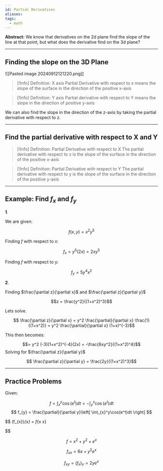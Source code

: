 ```yaml
---
id: Partial Derivatives
aliases: 
tags:
  - math
---
```


**Abstract:** We know that derivatives on the 2d plane find the slope of the line at that point, but what does the derivative find on the 3d plane?

---

## Finding the slope on the 3D Plane

![[Pasted image 20240912121220.png]]

> [!Info] Definition: X axis
> Partial Derivative with respect to x means the slope of the surface in the direction of the positive x-axis

> [!Info] Definition: Y axis
> Partial derivative with respect to Y means the slope in the direction of positive y-axis

We can also find the slope in the direction of the z-axis by taking the partial derivative with respect to z.

---

## Find the partial derivative with respect to X and Y

> [!Info] Definition: Partial Derivative with respect to X
> The partial derivative with respect to x is the slope of the surface in the direction of the positive x-axis

> [!Info] Definition: Partial Derivative with respect to Y
> The partial derivative with respect to y is the slope of the surface in the direction of the positive y-axis

---

## Example: Find $f_{x}$ and $f_{y}$ 

**1**. 

We are given:

$$ f(x,y) = x^2 y^5 $$

Finding $f$ with respect to x:

$$ f_{x} = y^5 (2x) = 2xy^5 $$

Finding $f$ with respect to y:

$$ f_{y} = 5y^4x^2 $$

**2**.

Finding $\frac{\partial z}{\partial x}$ and $\frac{\partial z}{\partial y}$

$$z = \frac{y^2}{(1+x^2)^3}$$

Lets solve.

$$ \frac{\partial z}{\partial x} = y^2 \frac{\partial}{\partial x} \frac{1}{(1+x^2)} = y^2 \frac{\partial}{\partial x} (1+x)^{-3}$$

This then becomes:

$$= y^2 (-3)(1+x^2)^{-4}(2x) = -\frac{6xy^2}{(1+x^2)^4}$$
Solving for $\frac{\partial z}{\partial y}$

$$ \frac{\partial z}{\partial y} = \frac{2y}{(1+x^2)^3}$$

---


## Practice Problems

Given:

$$
f = \int_{x}^y \cos(e^t)dt = -\int_{y}^x\cos(e^t)dt
$$
$$
f_{y} = \frac{\partial}{\partial y}\left[ \int_{x}^y\cos(e^t)dt \right] 
$$


$$
(f_{x})_{x} = f_{x x}

$$

$$
f= x^2+y^2+e^x
$$

$$
f_{x x} = 6x + y^2e^x
$$

$$
f_{x y} = (f_{x})_{y} = 2ye^x
$$